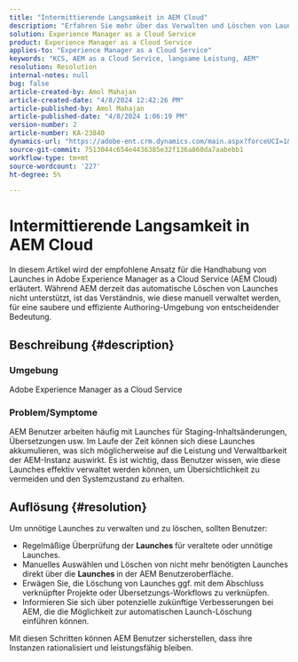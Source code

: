 ```yaml
---
title: "Intermittierende Langsamkeit in AEM Cloud"
description: "Erfahren Sie mehr über das Verwalten und Löschen von Launches in Adobe Experience Manager, um die Systemleistung zu gewährleisten."
solution: Experience Manager as a Cloud Service
product: Experience Manager as a Cloud Service
applies-to: "Experience Manager as a Cloud Service"
keywords: "KCS, AEM as a Cloud Service, langsame Leistung, AEM"
resolution: Resolution
internal-notes: null
bug: false
article-created-by: Amol Mahajan
article-created-date: "4/8/2024 12:42:26 PM"
article-published-by: Amol Mahajan
article-published-date: "4/8/2024 1:06:19 PM"
version-number: 2
article-number: KA-23840
dynamics-url: "https://adobe-ent.crm.dynamics.com/main.aspx?forceUCI=1&pagetype=entityrecord&etn=knowledgearticle&id=65e93f6f-a5f5-ee11-a1fd-6045bd04ed02"
source-git-commit: 7513044c654e4436385e32f136a860da7aabebb1
workflow-type: tm+mt
source-wordcount: '227'
ht-degree: 5%

---
```


# Intermittierende Langsamkeit in AEM Cloud


In diesem Artikel wird der empfohlene Ansatz für die Handhabung von Launches in Adobe Experience Manager as a Cloud Service (AEM Cloud) erläutert. Während AEM derzeit das automatische Löschen von Launches nicht unterstützt, ist das Verständnis, wie diese manuell verwaltet werden, für eine saubere und effiziente Authoring-Umgebung von entscheidender Bedeutung.

## Beschreibung {#description}


### <b>Umgebung</b>

Adobe Experience Manager as a Cloud Service



### <b>Problem/Symptome</b>

AEM Benutzer arbeiten häufig mit Launches für Staging-Inhaltsänderungen, Übersetzungen usw. Im Laufe der Zeit können sich diese Launches akkumulieren, was sich möglicherweise auf die Leistung und Verwaltbarkeit der AEM-Instanz auswirkt. Es ist wichtig, dass Benutzer wissen, wie diese Launches effektiv verwaltet werden können, um Übersichtlichkeit zu vermeiden und den Systemzustand zu erhalten.








## Auflösung {#resolution}


Um unnötige Launches zu verwalten und zu löschen, sollten Benutzer:

- Regelmäßige Überprüfung der <b>Launches </b>für veraltete oder unnötige Launches.
- Manuelles Auswählen und Löschen von nicht mehr benötigten Launches direkt über die <b>Launches </b>in der AEM Benutzeroberfläche.
- Erwägen Sie, die Löschung von Launches ggf. mit dem Abschluss verknüpfter Projekte oder Übersetzungs-Workflows zu verknüpfen.
- Informieren Sie sich über potenzielle zukünftige Verbesserungen bei AEM, die die Möglichkeit zur automatischen Launch-Löschung einführen können.


Mit diesen Schritten können AEM Benutzer sicherstellen, dass ihre Instanzen rationalisiert und leistungsfähig bleiben.
